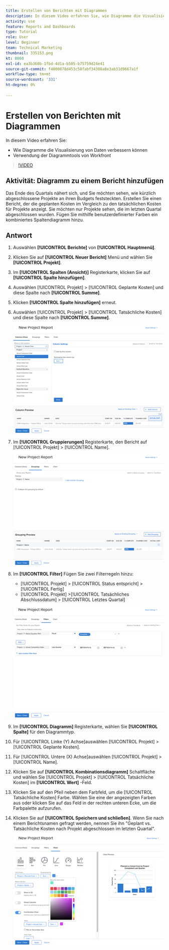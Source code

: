 ```yaml
---
title: Erstellen von Berichten mit Diagrammen
description: In diesem Video erfahren Sie, wie Diagramme die Visualisierung von Daten verbessern können und wie Diagrammwerkzeuge in [!DNL  Workfront].
activity: use
feature: Reports and Dashboards
type: Tutorial
role: User
level: Beginner
team: Technical Marketing
thumbnail: 335153.png
kt: 8860
exl-id: ea3b360b-1fbd-4d1a-b505-b75759d24e41
source-git-commit: f4000878d453c58fabf34308a8e3ab31d9667a1f
workflow-type: tm+mt
source-wordcount: '331'
ht-degree: 0%

---
```


# Erstellen von Berichten mit Diagrammen

In diesem Video erfahren Sie:

* Wie Diagramme die Visualisierung von Daten verbessern können
* Verwendung der Diagrammtools von Workfront

>[!VIDEO](https://video.tv.adobe.com/v/335155/?quality=12)

## Aktivität: Diagramm zu einem Bericht hinzufügen

Das Ende des Quartals nähert sich, und Sie möchten sehen, wie kürzlich abgeschlossene Projekte an ihren Budgets feststeckten. Erstellen Sie einen Bericht, der die geplanten Kosten im Vergleich zu den tatsächlichen Kosten für Projekte anzeigt. Sie möchten nur Projekte sehen, die im letzten Quartal abgeschlossen wurden. Fügen Sie mithilfe benutzerdefinierter Farben ein kombiniertes Spaltendiagramm hinzu.

## Antwort

1. Auswählen **[!UICONTROL Berichte]** von **[!UICONTROL Hauptmenü]**.
1. Klicken Sie auf **[!UICONTROL Neuer Bericht]** Menü und wählen Sie **[!UICONTROL Projekt]**.
1. Im **[!UICONTROL Spalten (Ansicht)]** Registerkarte, klicken Sie auf **[!UICONTROL Spalte hinzufügen]**.
1. Auswählen [!UICONTROL Projekt] > [!UICONTROL Geplante Kosten] und diese Spalte nach **[!UICONTROL Summe]**.
1. Klicken **[!UICONTROL Spalte hinzufügen]** erneut.
1. Auswählen [!UICONTROL Projekt] > [!UICONTROL Tatsächliche Kosten] und diese Spalte nach **[!UICONTROL Summe]**.

   ![Ein Bild des Bildschirms, um einem Bericht Spalten hinzuzufügen](assets/chart-report-columns.png)

1. Im **[!UICONTROL Gruppierungen]** Registerkarte, den Bericht auf [!UICONTROL Projekt] > [!UICONTROL Name].

   ![Ein Bild des Bildschirms, um einem Bericht Gruppierungen hinzuzufügen](assets/chart-report-groupings.png)

1. Im **[!UICONTROL Filter]** Fügen Sie zwei Filterregeln hinzu:

   * [!UICONTROL Projekt] > [!UICONTROL Status entspricht] > [!UICONTROL Fertig]
   * [!UICONTROL Projekt] >[!UICONTROL  Tatsächliches Abschlussdatum] > [!UICONTROL Letztes Quartal]

   ![Ein Bild des Bildschirms zum Hinzufügen von Filtern zu einem Bericht](assets/chart-report-filters.png)

1. Im **[!UICONTROL Diagramm]** Registerkarte, wählen Sie **[!UICONTROL Spalte]** für den Diagrammtyp.
1. Für [!UICONTROL Linke (Y) Achse]auswählen [!UICONTROL Projekt] > [!UICONTROL Geplante Kosten].
1. Für [!UICONTROL Untere (X) Achse]auswählen [!UICONTROL Projekt] > [!UICONTROL Name].
1. Klicken Sie auf **[!UICONTROL Kombinationsdiagramm]** Schaltfläche und wählen Sie [!UICONTROL Projekt] > [!UICONTROL Tatsächliche Kosten] im **[!UICONTROL Wert]** -Feld.
1. Klicken Sie auf den Pfeil neben dem Farbfeld, um die [!UICONTROL Tatsächliche Kosten] Farbe. Wählen Sie eine der angezeigten Farben aus oder klicken Sie auf das Feld in der rechten unteren Ecke, um die Farbpalette aufzurufen.
1. Klicken Sie auf **[!UICONTROL Speichern und schließen]**. Wenn Sie nach einem Berichtsnamen gefragt werden, nennen Sie ihn &quot;Geplant vs. Tatsächliche Kosten nach Projekt abgeschlossen im letzten Quartal&quot;.

   ![Bild des Bildschirms, um einem Bericht ein Diagramm hinzuzufügen](assets/chart-report-chart.png)
